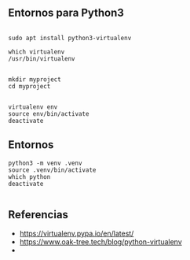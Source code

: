 ## Entornos para Python3

```

sudo apt install python3-virtualenv

which virtualenv
/usr/bin/virtualenv


mkdir myproject
cd myproject


virtualenv env
source env/bin/activate
deactivate

```

## Entornos

```
python3 -m venv .venv
source .venv/bin/activate
which python
deactivate


```

## Referencias

- https://virtualenv.pypa.io/en/latest/
- https://www.oak-tree.tech/blog/python-virtualenv
- 